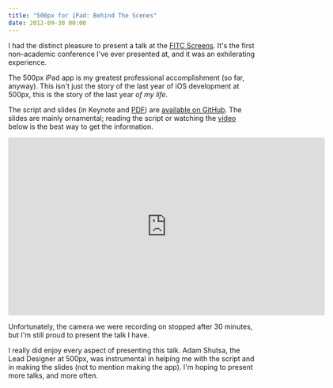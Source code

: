 ```yaml
---
title: "500px for iPad: Behind The Scenes"
date: 2012-09-30 00:00
---
```


<p>I had the distinct pleasure to present a talk at the <a href="http://www.fitc.ca/events/about/?event=134">FITC Screens</a>. It's the first non-academic conference I've ever presented at, and it was an exhilerating experience.</p>

<p>The 500px iPad app is my greatest professional accomplishment (so far, anyway). This isn't just the story of the last year of iOS development at 500px, this is the story of the last year <em>of my life</em>. </p>

<p>The script and slides (in Keynote and <a href="http://static.ashfurrow.com/github/screens12.pdf">PDF</a>) are <a href="https://github.com/AshFurrow/500px-Behind-The-Scenes">available on GitHub</a>. The slides are mainly ornamental; reading the script or watching the <a href="https://vimeo.com/50451043">video</a> below is the best way to get the information.</p>

<div class="embed-responsive embed-responsive-16by9"><iframe data-image-dimensions="640x360" mozallowfullscreen="" allowfullscreen="" src="https://player.vimeo.com/video/50451043?wmode=opaque&amp;api=1" width="640" data-embed="true" webkitallowfullscreen="" frameborder="0" height="360" class="embed-responsive-item"></iframe></div>

<p>Unfortunately, the camera we were recording on stopped after 30 minutes, but I'm still proud to present the talk I have.</p>

<p>I really did enjoy every aspect of presenting this talk. Adam Shutsa, the Lead Designer at 500px, was instrumental in helping me with the script and in making the slides (not to mention making the app). I'm hoping to present more talks, and more often.</p>

<!-- more -->

